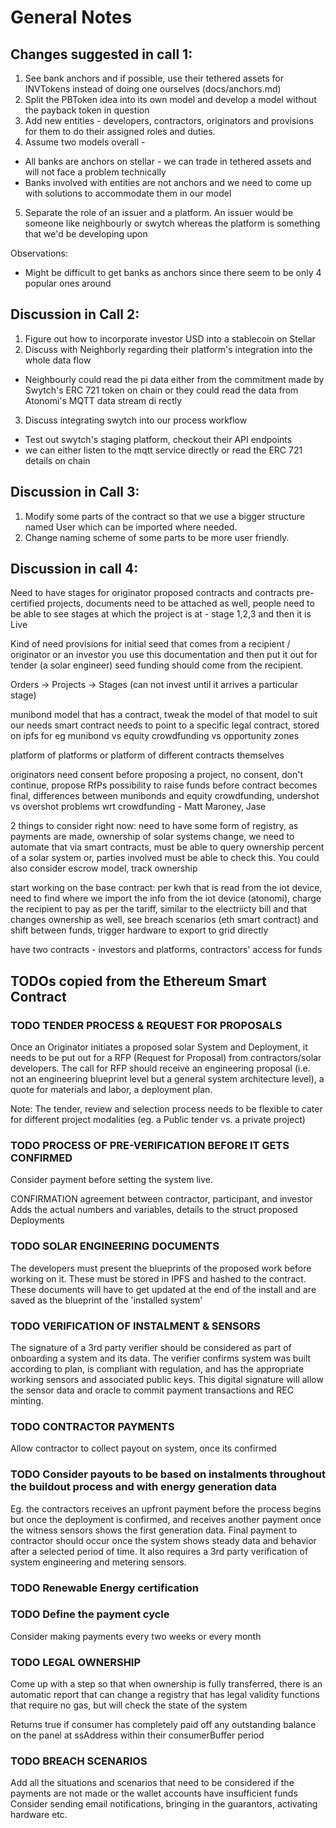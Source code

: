 # General Notes

## Changes suggested in call 1:
1. See bank anchors and if possible, use their tethered assets for INVTokens instead of doing one ourselves (docs/anchors.md)
2. Split the PBToken idea into its own model and develop a model without the payback token in question
3. Add new entities - developers, contractors,  originators and provisions for them to do their assigned roles and duties.
4. Assume two models overall -
 - All banks are anchors on stellar - we can trade in tethered assets and will not face a problem technically
 - Banks involved with entities are not anchors and we need to come up with solutions to accommodate them in our model
5. Separate the role of an issuer and a platform. An issuer would be someone like neighbourly or swytch whereas the platform is something that we'd be developing upon

Observations:
 - Might be difficult to get banks as anchors since there seem to be only 4 popular ones around

## Discussion in Call 2:
1. Figure out how to incorporate investor USD into a stablecoin on Stellar
2. Discuss with Neighborly regarding their platform's integration into the whole data flow
  - Neighbourly could read the pi data either from the commitment made by Swytch's ERC 721 token on chain or they could read the data from Atonomi's MQTT data stream di rectly
3. Discuss integrating swytch into our process workflow
  - Test out swytch's staging platform, checkout their API endpoints
  - we can either listen to the mqtt service directly or read the ERC 721 details on chain

## Discussion in Call 3:
1. Modify some parts of the contract so that we use a bigger structure named User which can be imported where needed.
2. Change naming scheme of some parts to be more user friendly.

## Discussion in call 4:

Need to have stages for originator proposed contracts and contracts
pre-certified projects, documents need to be attached as well, people need
to be able to see stages at which the project is at - stage 1,2,3 and then it is Live

Kind of need provisions for initial seed that comes from a recipient / originator or an investor
you use this documentation and then put it out for tender (a solar engineer)
seed funding should come from the recipient.

Orders -> Projects -> Stages (can not invest until it arrives a particular stage)

munibond model that has a contract, tweak the model of that model to suit our needs
smart contract needs to point to a specific legal contract, stored on ipfs for eg
munibond vs equity crowdfunding vs opportunity zones

platform of platforms or platform of different contracts themselves

originators need consent before proposing a project, no consent, don't continue, propose RfPs
possibility to raise funds before contract becomes final, differences between munibonds
and equity crowdfunding, undershot vs overshot problems wrt crowdfunding - Matt Maroney, Jase

2 things to consider right now: need to have some form of registry, as payments are made,
ownership of solar systems change, we need to automate that via smart contracts, must be
able to query ownership percent of a solar system or, parties involved must
be able to check this. You could also consider escrow model, track ownership

start working on the base contract: per kwh that is read from the iot device, need to
find where we import the info from the iot device (atonomi), charge the recipient to
pay as per the tariff, similar to the electriicty bill and that changes ownership
as well, see breach scenarios (eth smart contract) and shift between funds, trigger hardware to export
to grid directly

have two contracts - investors and platforms, contractors' access for funds

## TODOs copied from the Ethereum Smart Contract

### TODO TENDER PROCESS & REQUEST FOR PROPOSALS ###
Once an Originator initiates a proposed solar System and Deployment, it needs to be put out for a RFP (Request for Proposal) from contractors/solar developers.
The call for RFP should receive an engineering proposal (i.e. not an engineering blueprint level but a general system architecture level), a quote for materials and labor, a deployment plan.

Note: The tender, review and selection process needs to be flexible to cater for different project modalities (eg. a Public tender vs. a private project)

### TODO PROCESS OF PRE-VERIFICATION BEFORE IT GETS CONFIRMED
Consider payment before setting the system live.

CONFIRMATION
agreement between contractor, participant, and investor
Adds the actual numbers and variables, details to the struct proposed Deployments

### TODO SOLAR ENGINEERING DOCUMENTS
The developers must present the blueprints of the proposed work before working on it. These must be stored in IPFS and hashed to the contract.
These documents will have to get updated at the end of the install and are saved as the blueprint of the 'installed system'

### TODO VERIFICATION OF INSTALMENT & SENSORS
The signature of a 3rd party verifier should be considered as part of onboarding a system and its data.
The verifier confirms system was built according to plan, is compliant with regulation, and has the appropriate working sensors and associated public keys.
This digital signature will allow the sensor data and oracle to commit payment transactions and REC minting.

### TODO CONTRACTOR PAYMENTS
Allow contractor to collect payout on system, once its confirmed

### TODO Consider payouts to be based on instalments throughout the buildout process and with energy generation data
Eg. the contractors receives an upfront payment before the process begins but once the deployment is confirmed, and receives another payment once the witness sensors shows the first generation data. Final payment to contractor should occur once the system shows steady data and behavior after a selected period of time. It also requires a 3rd party verification of system engineering and metering sensors.

### TODO Renewable Energy certification

### TODO Define the payment cycle
Consider making payments every two weeks or every month

### TODO LEGAL OWNERSHIP
Come up with a step so that when ownership is fully transferred, there is an automatic report that can change a registry that has legal validity
functions that require no gas, but will check the state of the system

Returns true if consumer has completely paid off any outstanding balance on the panel at ssAddress within their consumerBuffer period

### TODO BREACH SCENARIOS
Add all the situations and scenarios that need to be considered if the payments are not made or the wallet accounts have insufficient funds
Consider sending email notifications, bringing in the guarantors, activating hardware etc.
